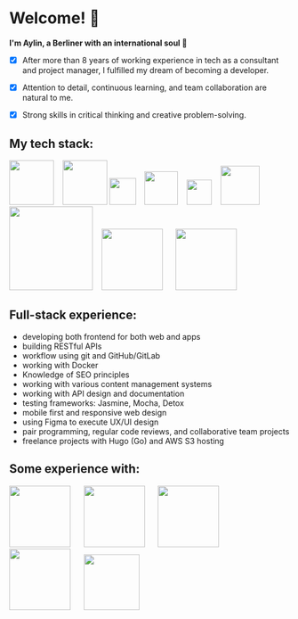 # Welcome! :wave:

**I'm Aylin, a Berliner with an international soul :herb:** 
- [x] After more than 8 years of working experience in tech as a consultant and project manager, I fulfilled my dream of becoming a developer.
- [x] Attention to detail, continuous learning, and team collaboration are natural to me.
- [x] Strong skills in critical thinking and creative problem-solving.


## My tech stack:

  <img src="https://upload.wikimedia.org/wikipedia/commons/d/d9/Node.js_logo.svg" width="80"> &nbsp;&nbsp; <img src="https://upload.wikimedia.org/wikipedia/commons/a/a7/React-icon.svg" width="80"> <img src="https://upload.wikimedia.org/wikipedia/commons/6/6a/JavaScript-logo.png" width="48"> &nbsp;&nbsp;
  <img src="https://upload.wikimedia.org/wikipedia/commons/6/61/HTML5_logo_and_wordmark.svg" width="60"> &nbsp;&nbsp;
  <img src="https://upload.wikimedia.org/wikipedia/commons/d/d5/CSS3_logo_and_wordmark.svg" width="45"> &nbsp;&nbsp;
  <img src="http://blog.comperiosearch.com/wp-content/uploads/2012/09/handlebars_logo.png" width="70"> &nbsp;&nbsp;
  <img src="https://getlogovector.com/wp-content/uploads/2021/01/tailwind-css-logo-vector.png" width="150"> &nbsp;&nbsp;
  <img src="https://upload.wikimedia.org/wikipedia/commons/9/96/Sass_Logo_Color.svg" width="110"> &nbsp;&nbsp;&nbsp;&nbsp; 
<img src="https://upload.wikimedia.org/wikipedia/commons/f/fd/JQuery-Logo.svg" width="110"> &nbsp;&nbsp;&nbsp;&nbsp; 

## Full-stack experience:
- developing both frontend for both web and apps
- building RESTful APIs
- workflow using git and GitHub/GitLab
- working with Docker
- Knowledge of SEO principles
- working with various content management systems
- working with API design and documentation
- testing frameworks: Jasmine, Mocha, Detox
- mobile first and responsive web design
- using Figma to execute UX/UI design
- pair programming, regular code reviews, and collaborative team projects
- freelance projects with Hugo (Go) and AWS S3 hosting

## Some experience with:
<img src="https://upload.wikimedia.org/wikipedia/commons/a/af/Logo_of_Hugo_the_static_website_generator.svg" width="110"> &nbsp;&nbsp;&nbsp;&nbsp; 
<img src="https://upload.wikimedia.org/wikipedia/commons/8/8e/Nextjs-logo.svg" width="110"> &nbsp;&nbsp;&nbsp;&nbsp; 
  <img src="https://upload.wikimedia.org/wikipedia/commons/9/93/Amazon_Web_Services_Logo.svg" width="110"> &nbsp;&nbsp;&nbsp;&nbsp; 
<img src="https://upload.wikimedia.org/wikipedia/commons/c/c1/Drupal-wordmark.svg" width="110"> &nbsp;&nbsp;&nbsp;&nbsp; 
    <img src="https://upload.wikimedia.org/wikipedia/commons/6/64/Expressjs.png" width="100"> &nbsp;&nbsp;


